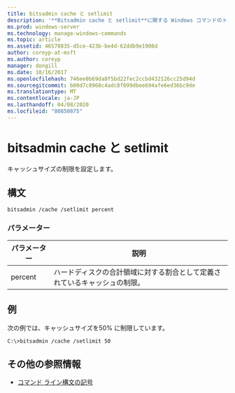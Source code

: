 ```yaml
---
title: bitsadmin cache と setlimit
description: '**Bitsadmin cache と setlimit**に関する Windows コマンドのトピックでは、キャッシュサイズの制限を設定します。'
ms.prod: windows-server
ms.technology: manage-windows-commands
ms.topic: article
ms.assetid: 46578835-d5ce-423b-be4d-62ddb9e1908d
author: coreyp-at-msft
ms.author: coreyp
manager: dongill
ms.date: 10/16/2017
ms.openlocfilehash: 746ee0b69da8f5bd22fec2ccbd432126cc25d94d
ms.sourcegitcommit: b00d7c8968c4adc8f699dbee694afe6ed36bc9de
ms.translationtype: MT
ms.contentlocale: ja-JP
ms.lasthandoff: 04/08/2020
ms.locfileid: "80850875"
---
```

# <a name="bitsadmin-cache-and-setlimit"></a>bitsadmin cache と setlimit

キャッシュサイズの制限を設定します。

## <a name="syntax"></a>構文

```
bitsadmin /cache /setlimit percent
```

### <a name="parameters"></a>パラメーター

| パラメーター | 説明 |
| -------------- | -------------- |
| percent | ハードディスクの合計領域に対する割合として定義されているキャッシュの制限。 |

## <a name="examples"></a><a name=BKMK_examples></a>例

次の例では、キャッシュサイズを50% に制限しています。

```
C:\>bitsadmin /cache /setlimit 50
```

## <a name="additional-references"></a>その他の参照情報

- [コマンド ライン構文の記号](command-line-syntax-key.md)